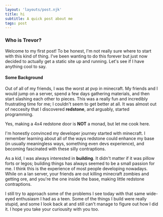 ```yaml
---
layout: 'layouts/post.njk'
title: hi
subtitle: A quick post about me
tags: post
---
```


### Who is Trevor?

Welcome to my first post! To be honest, I'm not really sure where to start with this kind of thing. I've been wanting to do this forever but just now decided to actually get a static site up and running. Let's see if I have anything cool to say.

#### Some Background

Out of all of my friends, I was the worst at pvp in minecraft. My friends and I would jump on a server, spend a few days gathering materials, and then start slashing each other to pieces. This was a really fun and incredibly frustrating time for me; I couldn't seem to get better at all. It was almost out of neccesity that I discovered **redstone**, and arguably, started programming.

Yes, making a 4x4 redstone door is **NOT** a monad, but let me cook here.

I'm honestly convinced my developer journey started with minecraft. I remember learning about all of the ways redstone could enhance my base (in usually meaningless ways, something even devs experience), and becoming fascinated with these silly contraptions.

As a kid, I was always interested in **building**. It didn't matter if it was pillow forts or legos; building things has always seemed to be a small passion for me. I think this is the experience of most people developing nowadays. While on a lan server, your friends are out killing minecraft zombies and getting ore, and you're the one inside the base, making little redstone contraptions.

I still try to approach some of the problems I see today with that same wide-eyed enthusiasm I had as a teen. Some of the things I build were really stupid, and some I look back at and still can't manage to figure out how I did it. I hope you take your curiousity with you too.
